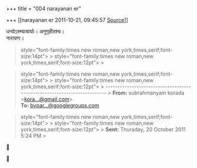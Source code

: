 +++
title = "004 narayanan er"

+++
[[narayanan er	2011-10-21, 09:45:57 [Source](https://groups.google.com/g/bvparishat/c/L5eN2Kak6ss)]]



धन्योऽस्म्याचार्याः। अनुगृहीतश्च।  
नारायणः।  

  

>  style="font-family:times new roman,new york,times,serif;font-size:14pt"> >
>  style="font-family:times new roman,new york,times,serif;font-size:12pt"> >
> 
> > 

>  style="font-family:times new roman,new york,times,serif;font-size:14pt"> >
>  style="font-family:times new roman,new york,times,serif;font-size:12pt"> >
> ------------------------------------------------------------------------ >
> **From:** subrahmanyam korada \<[kora...@gmail.com]()\>  
> **To:** [bvpar...@googlegroups.com]()  
> > 
> > 

>  style="font-family:times new roman,new york,times,serif;font-size:14pt"> >
>  style="font-family:times new roman,new york,times,serif;font-size:12pt"> >
> **Sent:** Thursday, 20 October 2011 5:24 PM >
> 
> > 





